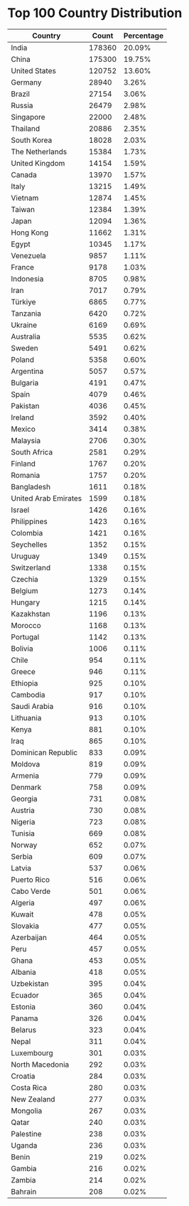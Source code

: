 # Top 100 Country Distribution
| Country | Count | Percentage |
|----|----|----|
| India | 178360 | 20.09% |
| China | 175300 | 19.75% |
| United States | 120752 | 13.60% |
| Germany | 28940 | 3.26% |
| Brazil | 27154 | 3.06% |
| Russia | 26479 | 2.98% |
| Singapore | 22000 | 2.48% |
| Thailand | 20886 | 2.35% |
| South Korea | 18028 | 2.03% |
| The Netherlands | 15384 | 1.73% |
| United Kingdom | 14154 | 1.59% |
| Canada | 13970 | 1.57% |
| Italy | 13215 | 1.49% |
| Vietnam | 12874 | 1.45% |
| Taiwan | 12384 | 1.39% |
| Japan | 12094 | 1.36% |
| Hong Kong | 11662 | 1.31% |
| Egypt | 10345 | 1.17% |
| Venezuela | 9857 | 1.11% |
| France | 9178 | 1.03% |
| Indonesia | 8705 | 0.98% |
| Iran | 7017 | 0.79% |
| Türkiye | 6865 | 0.77% |
| Tanzania | 6420 | 0.72% |
| Ukraine | 6169 | 0.69% |
| Australia | 5535 | 0.62% |
| Sweden | 5491 | 0.62% |
| Poland | 5358 | 0.60% |
| Argentina | 5057 | 0.57% |
| Bulgaria | 4191 | 0.47% |
| Spain | 4079 | 0.46% |
| Pakistan | 4036 | 0.45% |
| Ireland | 3592 | 0.40% |
| Mexico | 3414 | 0.38% |
| Malaysia | 2706 | 0.30% |
| South Africa | 2581 | 0.29% |
| Finland | 1767 | 0.20% |
| Romania | 1757 | 0.20% |
| Bangladesh | 1611 | 0.18% |
| United Arab Emirates | 1599 | 0.18% |
| Israel | 1426 | 0.16% |
| Philippines | 1423 | 0.16% |
| Colombia | 1421 | 0.16% |
| Seychelles | 1352 | 0.15% |
| Uruguay | 1349 | 0.15% |
| Switzerland | 1338 | 0.15% |
| Czechia | 1329 | 0.15% |
| Belgium | 1273 | 0.14% |
| Hungary | 1215 | 0.14% |
| Kazakhstan | 1196 | 0.13% |
| Morocco | 1168 | 0.13% |
| Portugal | 1142 | 0.13% |
| Bolivia | 1006 | 0.11% |
| Chile | 954 | 0.11% |
| Greece | 946 | 0.11% |
| Ethiopia | 925 | 0.10% |
| Cambodia | 917 | 0.10% |
| Saudi Arabia | 916 | 0.10% |
| Lithuania | 913 | 0.10% |
| Kenya | 881 | 0.10% |
| Iraq | 865 | 0.10% |
| Dominican Republic | 833 | 0.09% |
| Moldova | 819 | 0.09% |
| Armenia | 779 | 0.09% |
| Denmark | 758 | 0.09% |
| Georgia | 731 | 0.08% |
| Austria | 730 | 0.08% |
| Nigeria | 723 | 0.08% |
| Tunisia | 669 | 0.08% |
| Norway | 652 | 0.07% |
| Serbia | 609 | 0.07% |
| Latvia | 537 | 0.06% |
| Puerto Rico | 516 | 0.06% |
| Cabo Verde | 501 | 0.06% |
| Algeria | 497 | 0.06% |
| Kuwait | 478 | 0.05% |
| Slovakia | 477 | 0.05% |
| Azerbaijan | 464 | 0.05% |
| Peru | 457 | 0.05% |
| Ghana | 453 | 0.05% |
| Albania | 418 | 0.05% |
| Uzbekistan | 395 | 0.04% |
| Ecuador | 365 | 0.04% |
| Estonia | 360 | 0.04% |
| Panama | 326 | 0.04% |
| Belarus | 323 | 0.04% |
| Nepal | 311 | 0.04% |
| Luxembourg | 301 | 0.03% |
| North Macedonia | 292 | 0.03% |
| Croatia | 284 | 0.03% |
| Costa Rica | 280 | 0.03% |
| New Zealand | 277 | 0.03% |
| Mongolia | 267 | 0.03% |
| Qatar | 240 | 0.03% |
| Palestine | 238 | 0.03% |
| Uganda | 236 | 0.03% |
| Benin | 219 | 0.02% |
| Gambia | 216 | 0.02% |
| Zambia | 214 | 0.02% |
| Bahrain | 208 | 0.02% |
